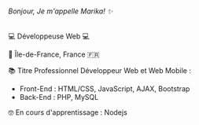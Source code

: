 ###### Bonjour, Je m'appelle Marika! ✨

💻 Développeuse Web 💻

📍 Île-de-France, France 🇫🇷

📚 Titre Professionnel Développeur Web et Web Mobile : 
- Front-End : HTML/CSS, JavaScript, AJAX, Bootstrap
- Back-End : PHP, MySQL

🤓 En cours d'apprentissage : Nodejs
